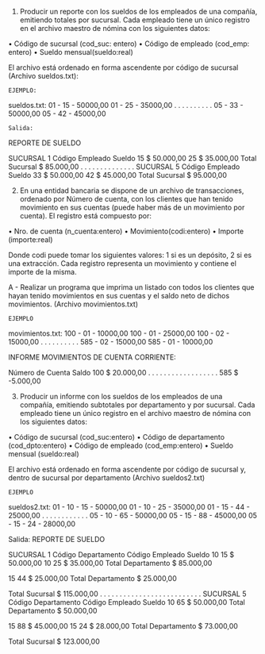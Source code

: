 1. Producir un reporte con los sueldos de los empleados de una compañía, emitiendo totales por sucursal. Cada empleado tiene un único registro en el archivo maestro de nómina con los siguientes datos:

• Código de sucursal (cod_suc: entero)
• Código de empleado (cod_emp: entero)
• Sueldo mensual(sueldo:real)

El archivo está ordenado en forma ascendente por código de sucursal (Archivo sueldos.txt): 


    EJEMPLO:

sueldos.txt:
01 - 15 - 50000,00
01 - 25 - 35000,00
. . . . . . . . . .
05 - 33 - 50000,00
05 - 42 - 45000,00

    Salida:

REPORTE DE SUELDO

SUCURSAL 1
Código Empleado     Sueldo
15                  $ 50.000,00
25                  $ 35.000,00
Total Sucursal      $ 85.000,00
. . . . . . . . . . . . . .
SUCURSAL 5
Código Empleado     Sueldo
33                  $ 50.000,00
42                  $ 45.000,00
Total Sucursal      $ 95.000,00


2. En una entidad bancaria se dispone de un archivo de transacciones, ordenado por Número de cuenta, con los clientes que han tenido movimiento en sus cuentas (puede haber más de un movimiento por cuenta). El registro está compuesto por:

• Nro. de cuenta (n_cuenta:entero)
• Movimiento(codi:entero)
• Importe (importe:real)

Donde codi puede tomar los siguientes valores: 1 si es un depósito, 2 si es una extracción. Cada registro representa un movimiento y contiene el importe de la misma. 

A - Realizar un programa que imprima un listado con todos los clientes que hayan tenido movimientos en sus cuentas y el saldo neto de dichos movimientos. (Archivo movimientos.txt)

    EJEMPLO

movimientos.txt:
100 - 01 - 10000,00
100 - 01 - 25000,00
100 - 02 - 15000,00
. . . . . . . . . .
585 - 02 - 15000,00
585 - 01 - 10000,00

INFORME MOVIMIENTOS DE CUENTA CORRIENTE:

Número de Cuenta       Saldo
100                    $ 20.000,00
. . . . . . . . . . . . . . . . . .
585                    $ -5.000,00


3. Producir un informe con los sueldos de los empleados de una compañía, emitiendo subtotales por departamento y por sucursal. Cada empleado tiene un único registro en el archivo maestro de nómina con los siguientes datos:

• Código de sucursal (cod_suc:entero)
• Código de departamento (cod_dpto:entero)
• Código de empleado (cod_emp:entero)
• Sueldo mensual (sueldo:real)

El archivo está ordenado en forma ascendente por código de sucursal y, dentro de sucursal por departamento (Archivo sueldos2.txt)

    EJEMPLO

sueldos2.txt:
01 - 10 - 15 - 50000,00
01 - 10 - 25 - 35000,00
01 - 15 - 44 - 25000,00
. . . . . . . . . . . . 
05 - 10 - 65 - 50000,00
05 - 15 - 88 - 45000,00
05 - 15 - 24 - 28000,00

Salida:
REPORTE DE SUELDO

SUCURSAL 1
Código Departamento     Código     Empleado Sueldo
10                        15         $ 50.000,00
10                        25         $ 35.000,00
Total Departamento $ 85.000,00

15                        44         $ 25.000,00
Total Departamento $ 25.000,00

Total Sucursal $ 115.000,00
. . . . . . . . . . . . . . . . . . . . . . . . . . 
SUCURSAL 5
Código Departamento     Código     Empleado Sueldo
10                        65         $ 50.000,00
Total Departamento $ 50.000,00


15                        88         $ 45.000,00
15                        24         $ 28.000,00
Total Departamento $ 73.000,00

Total Sucursal $ 123.000,00 

